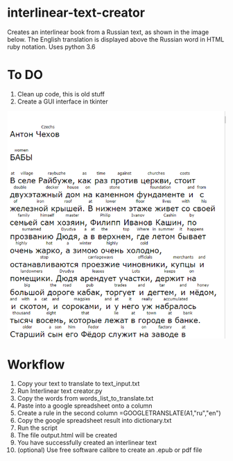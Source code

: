 # interlinear-text-creator
Creates an interlinear book from a Russian text, as shown in the image below. The English translation is displayed above the Russian word in HTML ruby notation. 
Uses python 3.6

# To DO
1. Clean up code, this is old stuff
2. Create a GUI interface in tkinter

![alt text](https://github.com/patricktouchette/interlinear-text-creator/blob/master/screenshot.png?raw=true)


# Workflow
1. Copy your text to translate to text_input.txt
2. Run Interlinear text creator.py
3. Copy the words from words_list_to_translate.txt
4. Paste into a google spreadsheet onto a column
5. Create a rule in the second column =GOOGLETRANSLATE(A1,"ru","en")
6. Copy the google spreadsheet result into dictionary.txt
7. Run the script
8. The file output.html will be created
9. You have successfully created an interlinear text
10. (optional) Use free software calibre to create an .epub or pdf file

